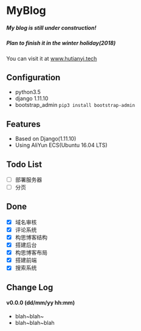 # MyBlog
##### My blog is still under construction!
##### Plan to finish it in the winter holiday(2018)
You can visit it at <a href="http://www.hutianyi.tech" target="_blank">www.hutianyi.tech</a>
## Configuration

+ python3.5
+ django 1.11.10
+ bootstrap_admin ```pip3 install bootstrap-admin```

## Features

- Based on Django(1.11.10)
- Using AliYun ECS(Ubuntu 16.04 LTS)

## Todo List
- [ ] 部署服务器
- [ ] 分页

## Done
- [x] 域名审核	
- [x] 评论系统
- [x] 构思博客结构
- [x] 搭建后台
- [x] 构思博客布局
- [x] 搭建前端
- [x] 搜索系统

## Change Log
#### v0.0.0 (dd/mm/yy hh:mm)
+ blah~blah~
+ blah~blah~blah




 
